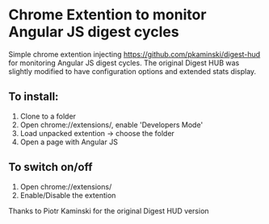 # Chrome Extention to monitor Angular JS digest cycles

Simple chrome extention injecting https://github.com/pkaminski/digest-hud for monitoring Angular JS digest cycles.
The original Digest HUB was slightly modified to have configuration options and extended stats display.

## To install:
1. Clone to a folder
2. Open chrome://extensions/, enable 'Developers Mode'
3. Load unpacked extention -> choose the folder
4. Open a page with Angular JS

## To switch on/off
1. Open chrome://extensions/
2. Enable/Disable the extention

Thanks to Piotr Kaminski for the original Digest HUD version